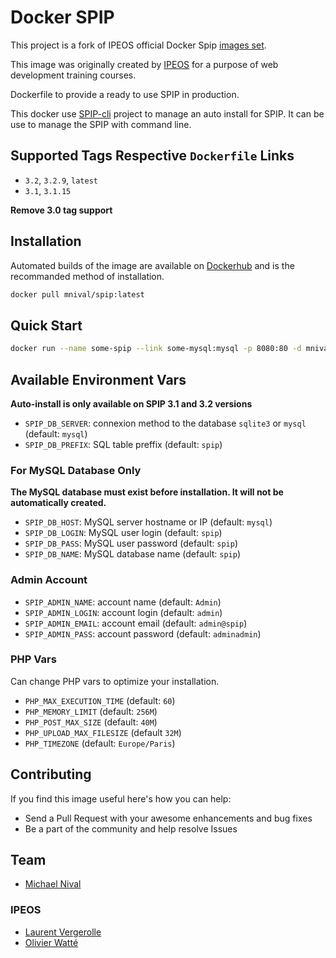 # Docker SPIP

This project is a fork of IPEOS official Docker Spip [images set](https://hub.docker.com/r/ipeos/spip/).

This image was originally created by [IPEOS](http://www.ipeos.com) for a purpose of web development training courses.

Dockerfile to provide a ready to use SPIP in production.

This docker use [SPIP-cli](https://contrib.spip.net/SPIP-Cli) project to manage an auto install for SPIP. It can be use to manage the SPIP with command line.

## Supported Tags Respective `Dockerfile` Links

- `3.2`, `3.2.9`, `latest`
- `3.1`, `3.1.15`

**Remove 3.0 tag support**

## Installation

Automated builds of the image are available on [Dockerhub](https://hub.docker.com/u/mnival/spip/) and is the recommanded method of installation.

```bash
docker pull mnival/spip:latest
```

## Quick Start

```bash
docker run --name some-spip --link some-mysql:mysql -p 8080:80 -d mnival/spip
```

## Available Environment Vars

**Auto-install is only available on SPIP 3.1 and 3.2 versions**

- `SPIP_DB_SERVER`: connexion method to the database `sqlite3` or `mysql` (default: `mysql`)
- `SPIP_DB_PREFIX`: SQL table preffix (default: `spip`)

### For MySQL Database Only

**The MySQL database must exist before installation. It will not be automatically created.**

- `SPIP_DB_HOST`: MySQL server hostname or IP (default: `mysql`)
- `SPIP_DB_LOGIN`: MySQL user login (default: `spip`)
- `SPIP_DB_PASS`: MySQL user password (default: `spip`)
- `SPIP_DB_NAME`: MySQL database name (default: `spip`)

### Admin Account

- `SPIP_ADMIN_NAME`: account name (default: `Admin`)
- `SPIP_ADMIN_LOGIN`: account login (default: `admin`)
- `SPIP_ADMIN_EMAIL`: account email (default: `admin@spip`)
- `SPIP_ADMIN_PASS`: account password (default: `adminadmin`)

### PHP Vars

Can change PHP vars to optimize your installation.

- `PHP_MAX_EXECUTION_TIME` (default: `60`)
- `PHP_MEMORY_LIMIT` (default: `256M`)
- `PHP_POST_MAX_SIZE` (default: `40M`)
- `PHP_UPLOAD_MAX_FILESIZE` (default `32M`)
- `PHP_TIMEZONE` (default: `Europe/Paris`)

## Contributing

If you find this image useful here's how you can help:

- Send a Pull Request with your awesome enhancements and bug fixes
- Be a part of the community and help resolve Issues

## Team

* [Michael Nival](https://github.com/mnival/)

### IPEOS

- [Laurent Vergerolle](https://github.com/psychoz971/)
- [Olivier Watté](https://github.com/owatte/)
